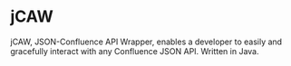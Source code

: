 jCAW
====

jCAW, JSON-Confluence API Wrapper, enables a developer to easily and gracefully interact with any Confluence JSON API. Written in Java.
